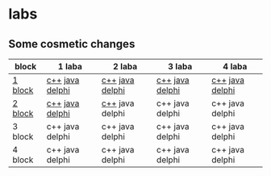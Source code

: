 # labs
## Some cosmetic changes


| block                        |                                                                                              1 laba                                                                                   |                                                                                          2 laba                                                                                       |                                                                              3 laba                                                                                                    |                                                                              4 laba                                                                                                    |
|------------------------------|---------------------------------------------------------------------------------------------------------------------------------------------------------------------------------------|---------------------------------------------------------------------------------------------------------------------------------------------------------------------------------------|----------------------------------------------------------------------------------------------------------------------------------------------------------------------------------------|----------------------------------------------------------------------------------------------------------------------------------------------------------------------------------------|
| <a href="1block">1 block</a> | <a href="1block/1/C++/ConsoleApplication1/ConsoleApplication1.cpp">c++</a>  <a href="1block/1/Java/project/src/Main.java">java</a>  <a href="1block/1/Delphi/Project1.dpr">delphi</a> | <a href="1block/2/C++/ConsoleApplication1/ConsoleApplication1.cpp">c++</a>  <a href="1block/2/Java/project/src/Main.java">java</a>  <a href="1block/2/Delphi/Project1.dpr">delphi</a> | <a href="1block/3/C++/ConsoleApplication1/ConsoleApplication1.cpp">c++</a>  <a href="1block/3/Java/untitled/src/Main.java">java</a>  <a href="1block/3/Delphi/Project1.dpr">delphi</a> | <a href="1block/4/C++/ConsoleApplication1/ConsoleApplication1.cpp">c++</a>  <a href="1block/4/Java/untitled/src/Main.java">java</a>  <a href="1block/4/Delphi/Project1.dpr">delphi</a> |
| <a href="2block">2 block</a> | <a href="2block/1/c++/ConsoleApplication1/ConsoleApplication1.cpp">c++</a>  <a href="2block/1/Java/project/src/Main.java">java</a>  <a href="2block/1/Delphi/Project2.dpr">delphi</a> | <a href="2block/2/C++/ConsoleApplication1/ConsoleApplication1.cpp">c++</a>  java                                                    delphi                                            | c++                                                                         java                                                     delphi                                            |  c++                                                                          java                                                    delphi                                           |
| 3 block                      | c++                                                                         java                                                    delphi                                            |    c++                                                                      java                                                    delphi                                            | c++                                                                         java                                                     delphi                                            |  c++                                                                          java                                                    delphi                                           |
| 4 block                      | c++                                                                         java                                                    delphi                                            |   c++                                                                       java                                                    delphi                                            | c++                                                                         java                                                     delphi                                            |  c++                                                                          java                                                    delphi                                           |
